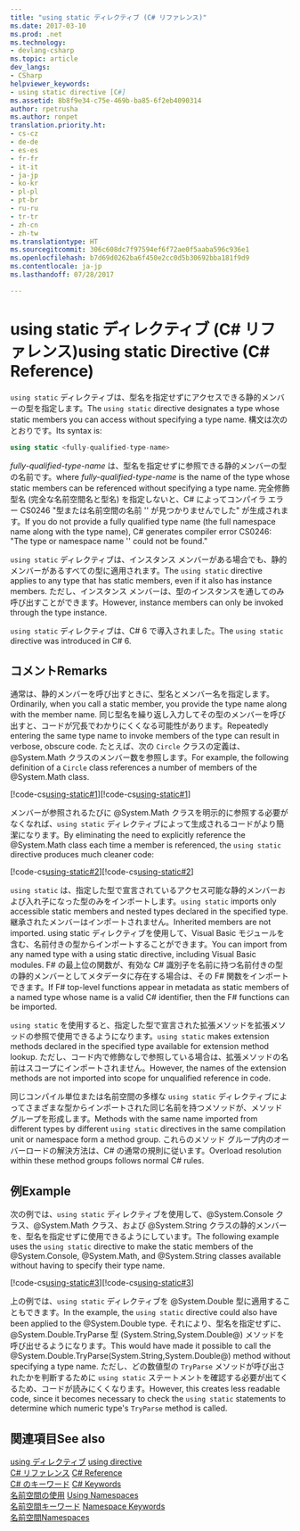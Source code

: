 ```yaml
---
title: "using static ディレクティブ (C# リファレンス)"
ms.date: 2017-03-10
ms.prod: .net
ms.technology:
- devlang-csharp
ms.topic: article
dev_langs:
- CSharp
helpviewer_keywords:
- using static directive [C#]
ms.assetid: 8b8f9e34-c75e-469b-ba85-6f2eb4090314
author: rpetrusha
ms.author: ronpet
translation.priority.ht:
- cs-cz
- de-de
- es-es
- fr-fr
- it-it
- ja-jp
- ko-kr
- pl-pl
- pt-br
- ru-ru
- tr-tr
- zh-cn
- zh-tw
ms.translationtype: HT
ms.sourcegitcommit: 306c608dc7f97594ef6f72ae0f5aaba596c936e1
ms.openlocfilehash: b7d69d0262ba6f450e2cc0d5b30692bba181f9d9
ms.contentlocale: ja-jp
ms.lasthandoff: 07/28/2017

---
```

# <a name="using-static-directive-c-reference"></a><span data-ttu-id="1af30-102">using static ディレクティブ (C# リファレンス)</span><span class="sxs-lookup"><span data-stu-id="1af30-102">using static Directive (C# Reference)</span></span>

<span data-ttu-id="1af30-103">`using static` ディレクティブは、型名を指定せずにアクセスできる静的メンバーの型を指定します。</span><span class="sxs-lookup"><span data-stu-id="1af30-103">The `using static` directive designates a type whose static members you can access without specifying a type name.</span></span> <span data-ttu-id="1af30-104">構文は次のとおりです。</span><span class="sxs-lookup"><span data-stu-id="1af30-104">Its syntax is:</span></span>

```csharp
using static <fully-qualified-type-name>
```

<span data-ttu-id="1af30-105">*fully-qualified-type-name* は、型名を指定せずに参照できる静的メンバーの型の名前です。</span><span class="sxs-lookup"><span data-stu-id="1af30-105">where *fully-qualified-type-name* is the name of the type whose static members can be referenced without specifying a type name.</span></span> <span data-ttu-id="1af30-106">完全修飾型名 (完全な名前空間名と型名) を指定しないと、C# によってコンパイラ エラー CS0246 "型または名前空間の名前 '<type-name>' が見つかりませんでした" が生成されます。</span><span class="sxs-lookup"><span data-stu-id="1af30-106">If you do not provide a fully qualified type name (the full namespace name along with the type name), C# generates compiler error CS0246: "The type or namespace name '<type-name>' could not be found."</span></span>

<span data-ttu-id="1af30-107">`using static` ディレクティブは、インスタンス メンバーがある場合でも、静的メンバーがあるすべての型に適用されます。</span><span class="sxs-lookup"><span data-stu-id="1af30-107">The `using static` directive applies to any type that has static members, even if it also has instance members.</span></span> <span data-ttu-id="1af30-108">ただし、インスタンス メンバーは、型のインスタンスを通してのみ呼び出すことができます。</span><span class="sxs-lookup"><span data-stu-id="1af30-108">However, instance members can only be invoked through the type instance.</span></span>

<span data-ttu-id="1af30-109">`using static` ディレクティブは、C# 6 で導入されました。</span><span class="sxs-lookup"><span data-stu-id="1af30-109">The `using static` directive was introduced in C# 6.</span></span>

## <a name="remarks"></a><span data-ttu-id="1af30-110">コメント</span><span class="sxs-lookup"><span data-stu-id="1af30-110">Remarks</span></span>
 
<span data-ttu-id="1af30-111">通常は、静的メンバーを呼び出すときに、型名とメンバー名を指定します。</span><span class="sxs-lookup"><span data-stu-id="1af30-111">Ordinarily, when you call a static member, you provide the type name along with the member name.</span></span> <span data-ttu-id="1af30-112">同じ型名を繰り返し入力してその型のメンバーを呼び出すと、コードが冗長でわかりにくくなる可能性があります。</span><span class="sxs-lookup"><span data-stu-id="1af30-112">Repeatedly entering the same type name to invoke members of the type can result in verbose, obscure code.</span></span> <span data-ttu-id="1af30-113">たとえば、次の `Circle` クラスの定義は、@System.Math クラスのメンバー数を参照します。</span><span class="sxs-lookup"><span data-stu-id="1af30-113">For example, the following definition of a `Circle` class references a number of members of the @System.Math class.</span></span>
  
<span data-ttu-id="1af30-114">[!code-cs[using-static#1](../../../../samples/snippets/csharp/language-reference/keywords/using/using-static1.cs#1)]</span><span class="sxs-lookup"><span data-stu-id="1af30-114">[!code-cs[using-static#1](../../../../samples/snippets/csharp/language-reference/keywords/using/using-static1.cs#1)]</span></span>

<span data-ttu-id="1af30-115">メンバーが参照されるたびに @System.Math クラスを明示的に参照する必要がなくなれば、`using static` ディレクティブによって生成されるコードがより簡潔になります。</span><span class="sxs-lookup"><span data-stu-id="1af30-115">By eliminating the need to explicitly reference the @System.Math class each time a member is referenced, the `using static` directive produces much cleaner code:</span></span>

<span data-ttu-id="1af30-116">[!code-cs[using-static#2](../../../../samples/snippets/csharp/language-reference/keywords/using/using-static2.cs#1)]</span><span class="sxs-lookup"><span data-stu-id="1af30-116">[!code-cs[using-static#2](../../../../samples/snippets/csharp/language-reference/keywords/using/using-static2.cs#1)]</span></span>

<span data-ttu-id="1af30-117">`using static` は、指定した型で宣言されているアクセス可能な静的メンバーおよび入れ子になった型のみをインポートします。</span><span class="sxs-lookup"><span data-stu-id="1af30-117">`using static` imports only accessible static members and nested types declared in the specified type.</span></span>  <span data-ttu-id="1af30-118">継承されたメンバーはインポートされません。</span><span class="sxs-lookup"><span data-stu-id="1af30-118">Inherited members are not imported.</span></span>  <span data-ttu-id="1af30-119">using static ディレクティブを使用して、Visual Basic モジュールを含む、名前付きの型からインポートすることができます。</span><span class="sxs-lookup"><span data-stu-id="1af30-119">You can import from any named type with a using static directive, including Visual Basic modules.</span></span>  <span data-ttu-id="1af30-120">F# の最上位の関数が、有効な C# 識別子を名前に持つ名前付きの型の静的メンバーとしてメタデータに存在する場合は、その F# 関数をインポートできます。</span><span class="sxs-lookup"><span data-stu-id="1af30-120">If F# top-level functions appear in metadata as static members of a named type whose name is a valid C# identifier, then the F# functions can be imported.</span></span>  
  
 <span data-ttu-id="1af30-121">`using static` を使用すると、指定した型で宣言された拡張メソッドを拡張メソッドの参照で使用できるようになります。</span><span class="sxs-lookup"><span data-stu-id="1af30-121">`using static` makes extension methods declared in the specified type available for extension method lookup.</span></span>  <span data-ttu-id="1af30-122">ただし、コード内で修飾なしで参照している場合は、拡張メソッドの名前はスコープにインポートされません。</span><span class="sxs-lookup"><span data-stu-id="1af30-122">However, the names of the extension methods are not imported into scope for unqualified reference in code.</span></span>  
  
 <span data-ttu-id="1af30-123">同じコンパイル単位または名前空間の多様な `using static` ディレクティブによってさまざまな型からインポートされた同じ名前を持つメソッドが、メソッド グループを形成します。</span><span class="sxs-lookup"><span data-stu-id="1af30-123">Methods with the same name imported from different types by different `using static` directives in the same compilation unit or namespace form a method group.</span></span>  <span data-ttu-id="1af30-124">これらのメソッド グループ内のオーバーロードの解決方法は、C# の通常の規則に従います。</span><span class="sxs-lookup"><span data-stu-id="1af30-124">Overload resolution within these method groups follows normal C# rules.</span></span>  
  
## <a name="example"></a><span data-ttu-id="1af30-125">例</span><span class="sxs-lookup"><span data-stu-id="1af30-125">Example</span></span>

<span data-ttu-id="1af30-126">次の例では、`using static` ディレクティブを使用して、@System.Console クラス、@System.Math クラス、および @System.String クラスの静的メンバーを、型名を指定せずに使用できるようにしています。</span><span class="sxs-lookup"><span data-stu-id="1af30-126">The following example uses the `using static` directive to make the static members of the @System.Console, @System.Math, and @System.String classes available without having to specify their type name.</span></span>

<span data-ttu-id="1af30-127">[!code-cs[using-static#3](../../../../samples/snippets/csharp/language-reference/keywords/using/using-static3.cs)]</span><span class="sxs-lookup"><span data-stu-id="1af30-127">[!code-cs[using-static#3](../../../../samples/snippets/csharp/language-reference/keywords/using/using-static3.cs)]</span></span>

<span data-ttu-id="1af30-128">上の例では、`using static` ディレクティブを @System.Double 型に適用することもできます。</span><span class="sxs-lookup"><span data-stu-id="1af30-128">In the example, the `using static` directive could also have been applied to the @System.Double type.</span></span> <span data-ttu-id="1af30-129">それにより、型名を指定せずに、@System.Double.TryParse 型 (System.String,System.Double@) メソッドを呼び出せるようになります。</span><span class="sxs-lookup"><span data-stu-id="1af30-129">This would have made it possible to call the @System.Double.TryParse(System.String,System.Double@) method without specifying a type name.</span></span> <span data-ttu-id="1af30-130">ただし、どの数値型の `TryParse` メソッドが呼び出されたかを判断するために `using static` ステートメントを確認する必要が出てくるため、コードが読みにくくなります。</span><span class="sxs-lookup"><span data-stu-id="1af30-130">However, this creates less readable code, since it becomes necessary to check the `using static` statements to determine which numeric type's `TryParse` method is called.</span></span>

## <a name="see-also"></a><span data-ttu-id="1af30-131">関連項目</span><span class="sxs-lookup"><span data-stu-id="1af30-131">See also</span></span>

<span data-ttu-id="1af30-132">[using ディレクティブ](using-directive.md) </span><span class="sxs-lookup"><span data-stu-id="1af30-132">[using directive](using-directive.md) </span></span>  
<span data-ttu-id="1af30-133">[C# リファレンス](../../../csharp/language-reference/index.md) </span><span class="sxs-lookup"><span data-stu-id="1af30-133">[C# Reference](../../../csharp/language-reference/index.md) </span></span>  
<span data-ttu-id="1af30-134">[C# のキーワード](../../../csharp/language-reference/keywords/index.md) </span><span class="sxs-lookup"><span data-stu-id="1af30-134">[C# Keywords](../../../csharp/language-reference/keywords/index.md) </span></span>  
<span data-ttu-id="1af30-135">[名前空間の使用](../../../csharp/programming-guide/namespaces/using-namespaces.md) </span><span class="sxs-lookup"><span data-stu-id="1af30-135">[Using Namespaces](../../../csharp/programming-guide/namespaces/using-namespaces.md) </span></span>  
<span data-ttu-id="1af30-136">[名前空間キーワード](../../../csharp/language-reference/keywords/namespace-keywords.md) </span><span class="sxs-lookup"><span data-stu-id="1af30-136">[Namespace Keywords](../../../csharp/language-reference/keywords/namespace-keywords.md) </span></span>  
[<span data-ttu-id="1af30-137">名前空間</span><span class="sxs-lookup"><span data-stu-id="1af30-137">Namespaces</span></span>](../../../csharp/programming-guide/namespaces/index.md)   

